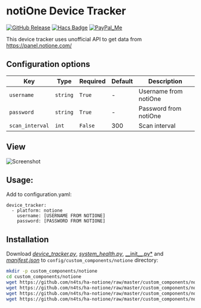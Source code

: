 # notiOne Device Tracker
[![GitHub Release][releases-shield]][releases]
[![Hacs Badge][hacs-badge]][hacs-badge-url]
[![PayPal_Me][paypal-me-shield]][paypal-me]

This device tracker uses unofficial API to get data from https://panel.notione.com/

## Configuration options
| Key | Type | Required | Default | Description |
| --- | --- | --- | --- | --- |
| `username` | `string` | `True` | - | Username from notiOne |
| `password` | `string` | `True` | - | Password from notiOne |
| `scan_interval` | `int` | `False` | 300 | Scan interval |

## View
![Screenshot](https://github.com/n4ts/ha-notione/blob/master/images/notione.png?raw=true)

## Usage:
Add to configuration.yaml:

```
device_tracker:
  - platform: notione
    username: [USERNAME FROM NOTIONE]
    password: [PASSWORD FROM NOTIONE]
```

## Installation

Download [*device_tracker.py*](https://github.com/n4ts/ha-notione/raw/master/custom_components/notione/device_tracker.py), [*system_health.py*](https://github.com/n4ts/ha-notione/raw/master/custom_components/notione/system_health.py), [\_\_init\_\_.py*](https://github.com/n4ts/ha-notione/raw/master/custom_components/notione/__init__.py) and [*manifest.json*](https://github.com/n4ts/ha-notione/raw/master/custom_components/notione/manifest.json) to `config/custom_components/notione` directory:
```bash
mkdir -p custom_components/notione
cd custom_components/notione
wget https://github.com/n4ts/ha-notione/raw/master/custom_components/notione/device_tracker.py
wget https://github.com/n4ts/ha-notione/raw/master/custom_components/notione/system_health.py
wget https://github.com/n4ts/ha-notione/raw/master/custom_components/notione/manifest.json
wget https://github.com/n4ts/ha-notione/raw/master/custom_components/notione/__init__.py
```

[releases]: https://github.com/n4ts/ha-notione/releases
[releases-shield]: https://img.shields.io/github/release/n4ts/ha-notione.svg?style=for-the-badge
[hacs-badge]: https://img.shields.io/badge/HACS-Custom-orange.svg?style=for-the-badge
[hacs-badge-url]: https://github.com/custom-components/hacs
[paypal-me-shield]: https://img.shields.io/badge/PayPal.Me-stanpielak-blue?style=for-the-badge
[paypal-me]: https://www.paypal.me/stanpielak

